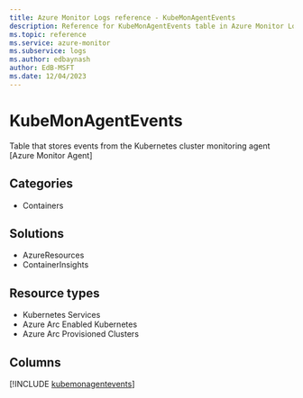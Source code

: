 ```yaml
---
title: Azure Monitor Logs reference - KubeMonAgentEvents
description: Reference for KubeMonAgentEvents table in Azure Monitor Logs.
ms.topic: reference
ms.service: azure-monitor
ms.subservice: logs
ms.author: edbaynash
author: EdB-MSFT
ms.date: 12/04/2023
---
```


# KubeMonAgentEvents

Table that stores events from the Kubernetes cluster monitoring agent [Azure Monitor Agent]

## Categories

- Containers
## Solutions

- AzureResources
- ContainerInsights
## Resource types

- Kubernetes Services
- Azure Arc Enabled Kubernetes
- Azure Arc Provisioned Clusters

            


## Columns
  
[!INCLUDE [kubemonagentevents](../includes/kubemonagentevents-include.md)]
